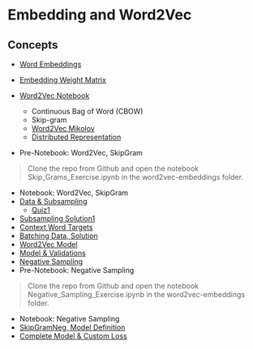 # Embedding and Word2Vec

## Concepts

* [Word Embeddings](https://www.youtube.com/watch?v=ZsLhh1mly9k)

* [Embedding Weight Matrix](https://www.youtube.com/watch?time_continue=4&v=KVCcG5v8fi0)

* [Word2Vec Notebook](https://www.youtube.com/watch?v=4cWzv3YiF_w)
	* Continuous Bag of Word (CBOW)
	* Skip-gram
	* [Word2Vec Mikolov](https://s3.amazonaws.com/video.udacity-data.com/topher/2018/October/5bc56d28_word2vec-mikolov/word2vec-mikolov.pdf)
	* [Distributed Representation](https://s3.amazonaws.com/video.udacity-data.com/topher/2018/October/5bc56da8_distributed-representations-mikolov2/distributed-representations-mikolov2.pdf)
* Pre-Notebook: Word2Vec, SkipGram
> Clone the repo from Github and open the notebook Skip_Grams_Exercise.ipynb in the word2vec-embeddings folder.
 * Notebook: Word2Vec, SkipGram
 * [Data & Subsampling](https://www.youtube.com/watch?time_continue=4&v=7SJXv2BQzZA)
 	* [Quiz1](images/quiz1.png)
 * [Subsampling Solution1](https://www.youtube.com/watch?v=YXruURuFD7g)
 * [Context Word Targets](https://www.youtube.com/watch?v=DJN9MzD7ctY)
 * [Batching Data, Solution](https://www.youtube.com/watch?time_continue=12&v=nu2rjLzt1HI)
 * [Word2Vec Model](https://www.youtube.com/watch?v=7BEYWhym8lI)
 * [Model & Validations](https://www.youtube.com/watch?time_continue=1&v=GKDCq8J76tM)
 * [Negative Sampling](https://www.youtube.com/watch?time_continue=15&v=gnCwdegYNsQ)
 * Pre-Notebook: Negative Sampling
 > Clone the repo from Github and open the notebook Negative_Sampling_Exercise.ipynb in the word2vec-embeddings folder.
 * Notebook: Negative Sampling
 * [SkipGramNeg, Model Definition](https://www.youtube.com/watch?time_continue=20&v=e7ZrzpyXNDs)
 * [Complete Model & Custom Loss](https://www.youtube.com/watch?time_continue=19&v=7SqNN_eUAdc)


